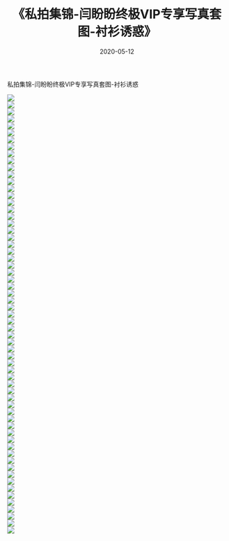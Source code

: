 ﻿---
layout: post
title:  《私拍集锦-闫盼盼终极VIP专享写真套图-衬衫诱惑》
date:   2020-05-12
img: http://imgx.orgx.ga/漏D/网络美图/2020/私拍集锦-闫盼盼终极VIP专享写真套图-衬衫诱惑/000.jpg
categories: [美女, 清纯, 唯美]
---

私拍集锦-闫盼盼终极VIP专享写真套图-衬衫诱惑

  ![](http://imgx.orgx.ga/漏D/网络美图/2020/私拍集锦-闫盼盼终极VIP专享写真套图-衬衫诱惑/001.jpg) <br> ![](http://imgx.orgx.ga/漏D/网络美图/2020/私拍集锦-闫盼盼终极VIP专享写真套图-衬衫诱惑/002.jpg) <br> ![](http://imgx.orgx.ga/漏D/网络美图/2020/私拍集锦-闫盼盼终极VIP专享写真套图-衬衫诱惑/003.jpg) <br> ![](http://imgx.orgx.ga/漏D/网络美图/2020/私拍集锦-闫盼盼终极VIP专享写真套图-衬衫诱惑/004.jpg) <br> ![](http://imgx.orgx.ga/漏D/网络美图/2020/私拍集锦-闫盼盼终极VIP专享写真套图-衬衫诱惑/005.jpg) <br> ![](http://imgx.orgx.ga/漏D/网络美图/2020/私拍集锦-闫盼盼终极VIP专享写真套图-衬衫诱惑/006.jpg) <br> ![](http://imgx.orgx.ga/漏D/网络美图/2020/私拍集锦-闫盼盼终极VIP专享写真套图-衬衫诱惑/007.jpg) <br> ![](http://imgx.orgx.ga/漏D/网络美图/2020/私拍集锦-闫盼盼终极VIP专享写真套图-衬衫诱惑/008.jpg) <br> ![](http://imgx.orgx.ga/漏D/网络美图/2020/私拍集锦-闫盼盼终极VIP专享写真套图-衬衫诱惑/009.jpg) <br> ![](http://imgx.orgx.ga/漏D/网络美图/2020/私拍集锦-闫盼盼终极VIP专享写真套图-衬衫诱惑/010.jpg) <br> ![](http://imgx.orgx.ga/漏D/网络美图/2020/私拍集锦-闫盼盼终极VIP专享写真套图-衬衫诱惑/011.jpg) <br> ![](http://imgx.orgx.ga/漏D/网络美图/2020/私拍集锦-闫盼盼终极VIP专享写真套图-衬衫诱惑/012.jpg) <br> ![](http://imgx.orgx.ga/漏D/网络美图/2020/私拍集锦-闫盼盼终极VIP专享写真套图-衬衫诱惑/013.jpg) <br> ![](http://imgx.orgx.ga/漏D/网络美图/2020/私拍集锦-闫盼盼终极VIP专享写真套图-衬衫诱惑/014.jpg) <br> ![](http://imgx.orgx.ga/漏D/网络美图/2020/私拍集锦-闫盼盼终极VIP专享写真套图-衬衫诱惑/015.jpg) <br> ![](http://imgx.orgx.ga/漏D/网络美图/2020/私拍集锦-闫盼盼终极VIP专享写真套图-衬衫诱惑/016.jpg) <br> ![](http://imgx.orgx.ga/漏D/网络美图/2020/私拍集锦-闫盼盼终极VIP专享写真套图-衬衫诱惑/017.jpg) <br> ![](http://imgx.orgx.ga/漏D/网络美图/2020/私拍集锦-闫盼盼终极VIP专享写真套图-衬衫诱惑/018.jpg) <br> ![](http://imgx.orgx.ga/漏D/网络美图/2020/私拍集锦-闫盼盼终极VIP专享写真套图-衬衫诱惑/019.jpg) <br> ![](http://imgx.orgx.ga/漏D/网络美图/2020/私拍集锦-闫盼盼终极VIP专享写真套图-衬衫诱惑/020.jpg) <br> ![](http://imgx.orgx.ga/漏D/网络美图/2020/私拍集锦-闫盼盼终极VIP专享写真套图-衬衫诱惑/021.jpg) <br> ![](http://imgx.orgx.ga/漏D/网络美图/2020/私拍集锦-闫盼盼终极VIP专享写真套图-衬衫诱惑/022.jpg) <br> ![](http://imgx.orgx.ga/漏D/网络美图/2020/私拍集锦-闫盼盼终极VIP专享写真套图-衬衫诱惑/023.jpg) <br> ![](http://imgx.orgx.ga/漏D/网络美图/2020/私拍集锦-闫盼盼终极VIP专享写真套图-衬衫诱惑/024.jpg) <br> ![](http://imgx.orgx.ga/漏D/网络美图/2020/私拍集锦-闫盼盼终极VIP专享写真套图-衬衫诱惑/025.jpg) <br> ![](http://imgx.orgx.ga/漏D/网络美图/2020/私拍集锦-闫盼盼终极VIP专享写真套图-衬衫诱惑/026.jpg) <br> ![](http://imgx.orgx.ga/漏D/网络美图/2020/私拍集锦-闫盼盼终极VIP专享写真套图-衬衫诱惑/027.jpg) <br> ![](http://imgx.orgx.ga/漏D/网络美图/2020/私拍集锦-闫盼盼终极VIP专享写真套图-衬衫诱惑/028.jpg) <br> ![](http://imgx.orgx.ga/漏D/网络美图/2020/私拍集锦-闫盼盼终极VIP专享写真套图-衬衫诱惑/029.jpg) <br> ![](http://imgx.orgx.ga/漏D/网络美图/2020/私拍集锦-闫盼盼终极VIP专享写真套图-衬衫诱惑/030.jpg) <br> ![](http://imgx.orgx.ga/漏D/网络美图/2020/私拍集锦-闫盼盼终极VIP专享写真套图-衬衫诱惑/031.jpg) <br> ![](http://imgx.orgx.ga/漏D/网络美图/2020/私拍集锦-闫盼盼终极VIP专享写真套图-衬衫诱惑/032.jpg) <br> ![](http://imgx.orgx.ga/漏D/网络美图/2020/私拍集锦-闫盼盼终极VIP专享写真套图-衬衫诱惑/033.jpg) <br> ![](http://imgx.orgx.ga/漏D/网络美图/2020/私拍集锦-闫盼盼终极VIP专享写真套图-衬衫诱惑/034.jpg) <br> ![](http://imgx.orgx.ga/漏D/网络美图/2020/私拍集锦-闫盼盼终极VIP专享写真套图-衬衫诱惑/035.jpg) <br> ![](http://imgx.orgx.ga/漏D/网络美图/2020/私拍集锦-闫盼盼终极VIP专享写真套图-衬衫诱惑/036.jpg) <br> ![](http://imgx.orgx.ga/漏D/网络美图/2020/私拍集锦-闫盼盼终极VIP专享写真套图-衬衫诱惑/037.jpg) <br> ![](http://imgx.orgx.ga/漏D/网络美图/2020/私拍集锦-闫盼盼终极VIP专享写真套图-衬衫诱惑/038.jpg) <br> ![](http://imgx.orgx.ga/漏D/网络美图/2020/私拍集锦-闫盼盼终极VIP专享写真套图-衬衫诱惑/039.jpg) <br> ![](http://imgx.orgx.ga/漏D/网络美图/2020/私拍集锦-闫盼盼终极VIP专享写真套图-衬衫诱惑/040.jpg) <br> ![](http://imgx.orgx.ga/漏D/网络美图/2020/私拍集锦-闫盼盼终极VIP专享写真套图-衬衫诱惑/041.jpg) <br> ![](http://imgx.orgx.ga/漏D/网络美图/2020/私拍集锦-闫盼盼终极VIP专享写真套图-衬衫诱惑/042.jpg) <br> ![](http://imgx.orgx.ga/漏D/网络美图/2020/私拍集锦-闫盼盼终极VIP专享写真套图-衬衫诱惑/043.jpg) <br> ![](http://imgx.orgx.ga/漏D/网络美图/2020/私拍集锦-闫盼盼终极VIP专享写真套图-衬衫诱惑/044.jpg) <br> ![](http://imgx.orgx.ga/漏D/网络美图/2020/私拍集锦-闫盼盼终极VIP专享写真套图-衬衫诱惑/045.jpg) <br> ![](http://imgx.orgx.ga/漏D/网络美图/2020/私拍集锦-闫盼盼终极VIP专享写真套图-衬衫诱惑/046.jpg) <br> ![](http://imgx.orgx.ga/漏D/网络美图/2020/私拍集锦-闫盼盼终极VIP专享写真套图-衬衫诱惑/047.jpg) <br> ![](http://imgx.orgx.ga/漏D/网络美图/2020/私拍集锦-闫盼盼终极VIP专享写真套图-衬衫诱惑/048.jpg) <br> ![](http://imgx.orgx.ga/漏D/网络美图/2020/私拍集锦-闫盼盼终极VIP专享写真套图-衬衫诱惑/049.jpg) <br> ![](http://imgx.orgx.ga/漏D/网络美图/2020/私拍集锦-闫盼盼终极VIP专享写真套图-衬衫诱惑/050.jpg) <br> ![](http://imgx.orgx.ga/漏D/网络美图/2020/私拍集锦-闫盼盼终极VIP专享写真套图-衬衫诱惑/051.jpg) <br> ![](http://imgx.orgx.ga/漏D/网络美图/2020/私拍集锦-闫盼盼终极VIP专享写真套图-衬衫诱惑/052.jpg) <br> ![](http://imgx.orgx.ga/漏D/网络美图/2020/私拍集锦-闫盼盼终极VIP专享写真套图-衬衫诱惑/053.jpg) <br> ![](http://imgx.orgx.ga/漏D/网络美图/2020/私拍集锦-闫盼盼终极VIP专享写真套图-衬衫诱惑/054.jpg) <br> ![](http://imgx.orgx.ga/漏D/网络美图/2020/私拍集锦-闫盼盼终极VIP专享写真套图-衬衫诱惑/055.jpg) <br> ![](http://imgx.orgx.ga/漏D/网络美图/2020/私拍集锦-闫盼盼终极VIP专享写真套图-衬衫诱惑/056.jpg) <br> ![](http://imgx.orgx.ga/漏D/网络美图/2020/私拍集锦-闫盼盼终极VIP专享写真套图-衬衫诱惑/057.jpg) <br> ![](http://imgx.orgx.ga/漏D/网络美图/2020/私拍集锦-闫盼盼终极VIP专享写真套图-衬衫诱惑/058.jpg) <br> ![](http://imgx.orgx.ga/漏D/网络美图/2020/私拍集锦-闫盼盼终极VIP专享写真套图-衬衫诱惑/059.jpg) <br> ![](http://imgx.orgx.ga/漏D/网络美图/2020/私拍集锦-闫盼盼终极VIP专享写真套图-衬衫诱惑/060.jpg) <br> ![](http://imgx.orgx.ga/漏D/网络美图/2020/私拍集锦-闫盼盼终极VIP专享写真套图-衬衫诱惑/061.jpg) <br> ![](http://imgx.orgx.ga/漏D/网络美图/2020/私拍集锦-闫盼盼终极VIP专享写真套图-衬衫诱惑/062.jpg) <br> ![](http://imgx.orgx.ga/漏D/网络美图/2020/私拍集锦-闫盼盼终极VIP专享写真套图-衬衫诱惑/063.jpg) <br>